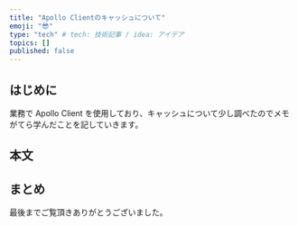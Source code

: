 ```yaml
---
title: "Apollo Clientのキャッシュについて"
emoji: "😎"
type: "tech" # tech: 技術記事 / idea: アイデア
topics: []
published: false
---
```


## はじめに

業務で Apollo Client を使用しており、キャッシュについて少し調べたのでメモがてら学んだことを記していきます。

## 本文

## まとめ

最後までご覧頂きありがとうございました。
